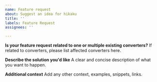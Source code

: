 ```yaml
---
name: Feature request
about: Suggest an idea for hikaku
title: ''
labels: Feature Request
assignees: ''

---
```


**Is your feature request related to one or multiple existing converters?**
If related to converters, please list affected converters here.

**Describe the solution you'd like**
A clear and concise description of what you want to happen.

**Additional context**
Add any other context, examples, snippets, links.
